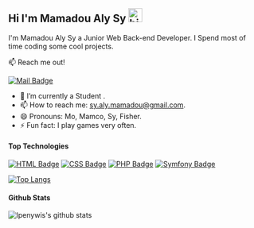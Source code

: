 ## Hi I'm Mamadou Aly Sy <img src="https://user-images.githubusercontent.com/1303154/88677602-1635ba80-d120-11ea-84d8-d263ba5fc3c0.gif" width="28px" alt="hi">

I'm Mamadou Aly Sy a Junior Web Back-end Developer.
I Spend most of time coding some cool projects.

:mailbox: Reach me out!

[![Mail Badge](https://img.shields.io/badge/-sy.aly.mamadou-c0392b?style=flat&labelColor=c0392b&logo=gmail&logoColor=white)](mailto:sy.aly.mamadou@gmail.com)
- 🔭 I’m currently a Student .
- 📫 How to reach me: sy.aly.mamadou@gmail.com.
- 😄 Pronouns: Mo, Mamco, Sy, Fisher.
- ⚡ Fun fact: I play games very often.

#### Top Technologies
[![HTML Badge](https://img.shields.io/badge/-HTML-red?style=for-the-badge&labelColor=black&logo=html&logoColor=red)](#)
[![CSS Badge](https://img.shields.io/badge/-CSS-blue?style=for-the-badge&labelColor=black&logo=css&logoColor=blue)](#)
[![PHP Badge](https://img.shields.io/badge/-PHP-blueviolet?style=for-the-badge&labelColor=black&logo=php&logoColor=blueviolet)](#)
[![Symfony Badge](https://img.shields.io/badge/-Symfony-green?style=for-the-badge&labelColor=black&logo=symfony&logoColor=green)](#)

[![Top Langs](https://github-readme-stats.vercel.app/api/top-langs/?username=MamadouAlySy)](https://github.com/anuraghazra/github-readme-stats)

#### Github Stats
![Ipenywis's github stats](https://github-readme-stats.vercel.app/api?username=MamadouAlySy&count_private=true&theme=graywhite&hide=contribs,prs) 

